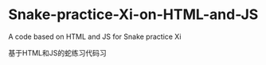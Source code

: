 # Snake-practice-Xi-on-HTML-and-JS
A code based on HTML and JS for Snake practice Xi

基于HTML和JS的蛇练习代码习
